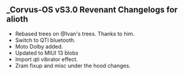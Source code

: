 ## _Corvus-OS vS3.0 Revenant Changelogs for alioth

- Rebased trees on @Ivan's trees. Thanks to him. 
- Switch to QTI bluetooth. 
- Moto Dolby added. 
- Updated to MIUI 13 blobs 
- Import qti vibrator effect. 
- Zram fixup and misc under the hood changes.
